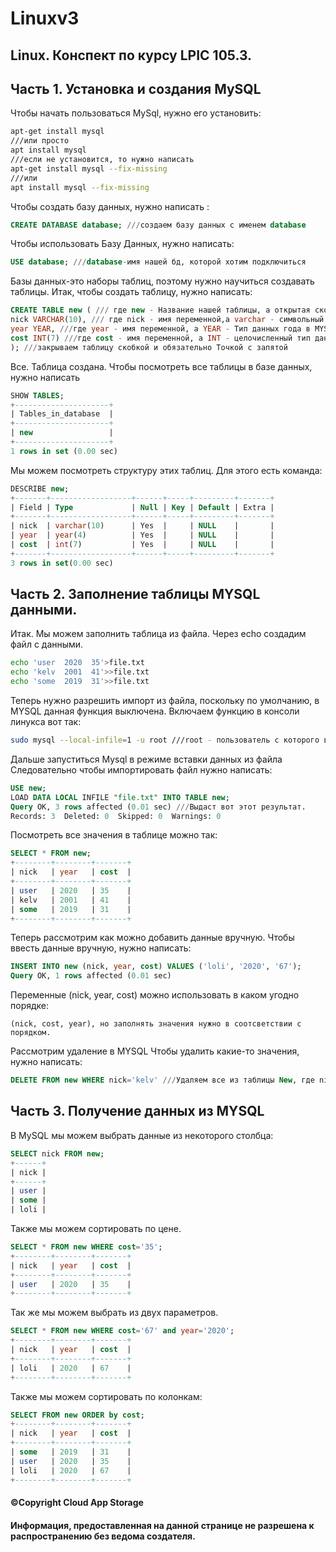 # Linuxv3
## Linux. Конспект по курсу LPIC 105.3.
## Часть 1. Установка и создания MySQL
Чтобы начать пользоваться MySql, нужно его установить:
```bash
apt-get install mysql
///или просто 
apt install mysql
///если не установится, то нужно написать 
apt-get install mysql --fix-missing
///или
apt install mysql --fix-missing
```
Чтобы создать базу данных, нужно написать :
```sql
CREATE DATABASE database; ///создаем базу данных с именем database
```
Чтобы использовать Базу Данных, нужно написать:
```sql
USE database; ///database-имя нашей бд, которой хотим подключиться
```
Базы данных-это наборы таблиц, поэтому нужно научиться создавать таблицы.
Итак, чтобы создать таблицу, нужно написать:
```sql
CREATE TABLE new ( /// где new - Название нашей таблицы, а открытая скобка - место для полей таблицы, разных типов.
nick VARCHAR(10), /// где nick - имя переменной,а varchar - символьный тип данных с длиной указанной в скобках то есть 10 символов.
year YEAR, ///где year - имя переменной, а YEAR - Тип данных года в MYSQL
cost INT(7) ///где cost - имя переменной, а INT - целочисленный тип данных с длиной в скобках 7
); ///закрываем таблицу скобкой и обязательно Точкой с запятой
```
Все. Таблица создана.
Чтобы посмотреть все таблицы в базе данных, нужно написать 
```sql
SHOW TABLES;
+---------------------+
| Tables_in_database  |
+---------------------+
| new                 |
+---------------------+
1 rows in set (0.00 sec)
```
Мы можем посмотреть структуру этих таблиц. Для этого есть команда:
```sql
DESCRIBE new;
+-------+------------------+------+-----+---------+-------+
| Field | Type             | Null | Key | Default | Extra |
+-------+------------------+------+-----+---------+-------+
| nick  | varchar(10)      | Yes  |     | NULL    |       |
| year  | year(4)          | Yes  |     | NULL    |       |
| cost  | int(7)           | Yes  |     | NULL    |       |
+-------+------------------+------+-----+---------+-------+
3 rows in set(0.00 sec)
```
## Часть 2. Заполнение таблицы MYSQL данными.
Итак. Мы можем заполнить таблица из файла.
Через echo создадим файл с данными.
```bash
echo 'user  2020  35'>file.txt
echo 'kelv  2001  41'>>file.txt
echo 'some  2019  31'>>file.txt
```
Теперь нужно разрешить импорт из файла, поскольку по умолчанию, в MYSQL данная функция выключена.
Включаем функцию в консоли линукса вот так:
```bash
sudo mysql --local-infile=1 -u root ///root - пользователь с которого включается эта функция. 1 или 0 - значение вкл или вкл  
```
Дальше запуститься Mysql в режиме вставки данных из файла
Следовательно чтобы импортировать файл нужно написать:
```sql
USE new;
LOAD DATA LOCAL INFILE "file.txt" INTO TABLE new;
Query OK, 3 rows affected (0.01 sec) ///Выдаст вот этот результат.
Records: 3  Deleted: 0  Skipped: 0  Warnings: 0
```
Посмотреть все значения в таблице можно так:
```sql
SELECT * FROM new;
+--------+--------+-------+
| nick   | year   | cost  |
+--------+--------+-------+
| user   | 2020   | 35    |
| kelv   | 2001   | 41    |
| some   | 2019   | 31    |
+--------+--------+-------+
```
Теперь рассмотрим как можно добавить данные вручную.
Чтобы ввесть данные вручную, нужно написать:
```sql
INSERT INTO new (nick, year, cost) VALUES ('loli', '2020', '67');
Query OK, 1 rows affected (0.01 sec)
```
Переменные (nick, year, cost) можно использовать в каком угодно порядке:
```
(nick, cost, year), но заполнять значения нужно в соотсветствии с порядком.
```
Рассмотрим удаление в MYSQL
Чтобы удалить какие-то значения, нужно написать:
```sql
DELETE FROM new WHERE nick='kelv' ///Удаляем все из таблицы New, где nick='kelv'
```
## Часть 3. Получение данных из MYSQL
В MySQL мы можем выбрать данные из некоторого столбца:
```sql
SELECT nick FROM new;
+------+
| nick |
+------+
| user |
| some |
| loli |
```
Также мы можем сортировать по цене.
```sql
SELECT * FROM new WHERE cost='35';
+--------+--------+-------+
| nick   | year   | cost  |
+--------+--------+-------+
| user   | 2020   | 35    |
+--------+--------+-------+
```
Так же мы можем выбрать из двух параметров.
```sql
SELECT * FROM new WHERE cost='67' and year='2020';
+--------+--------+-------+
| nick   | year   | cost  |
+--------+--------+-------+
| loli   | 2020   | 67    |
+--------+--------+-------+
```
Также мы можем сортировать по колонкам:
```sql
SELECT FROM new ORDER by cost;
+--------+--------+-------+
| nick   | year   | cost  |
+--------+--------+-------+
| some   | 2019   | 31    |
| user   | 2020   | 35    |
| loli   | 2020   | 67    |
+--------+--------+-------+
```


#### ©Copyright Cloud App Storage
#### Информация, предоставленная на данной странице не разрешена к распространению без ведома создателя.
